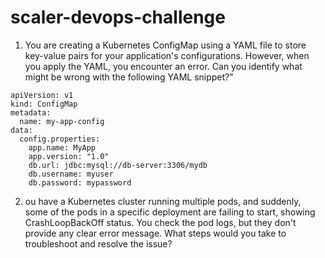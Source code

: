 # scaler-devops-challenge

1. You are creating a Kubernetes ConfigMap using a YAML file to store key-value pairs for your application's configurations. However, when you apply the YAML, you encounter an error. Can you identify what might be wrong with the following YAML snippet?"


```
apiVersion: v1
kind: ConfigMap
metadata:
  name: my-app-config
data:
  config.properties:
    app.name: MyApp
    app.version: "1.0"
    db.url: jdbc:mysql://db-server:3306/mydb
    db.username: myuser
    db.password: mypassword
```

2. ou have a Kubernetes cluster running multiple pods, and suddenly, some of the pods in a specific deployment are failing to start, showing CrashLoopBackOff status. You check the pod logs, but they don't provide any clear error message. What steps would you take to troubleshoot and resolve the issue?
